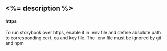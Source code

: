 ## <%= description %>

#### https

To run storybook over https, enable it in .env file and define absolute path to
corresponding cert, ca and key file. The .env file must be ignored by git and npm
